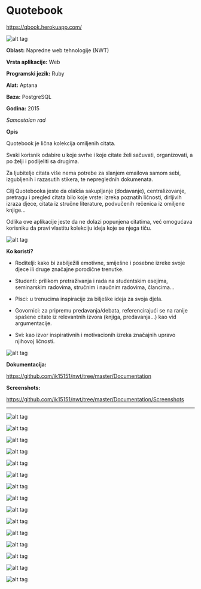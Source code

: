 # Quotebook 
https://qbook.herokuapp.com/

![alt tag](http://i.imgur.com/oNi7UWP.png)

**Oblast:** Napredne web tehnologije (NWT)

**Vrsta aplikacije:** Web

**Programski jezik:** Ruby

**Alat:** Aptana

**Baza:** PostgreSQL

**Godina:** 2015

*Samostalan rad*

**Opis**

Quotebook je lična kolekcija omiljenih citata.

Svaki korisnik odabire u koje svrhe i koje citate želi sačuvati, organizovati, a po želji i podijeliti sa drugima.

Za ljubitelje citata više nema potrebe za slanjem emailova samom sebi, izgubljenih i razasutih stikera, te nepreglednih dokumenata.

Cilj Quotebooka jeste da olakša sakupljanje (dodavanje), centralizovanje, pretragu i pregled citata bilo koje vrste: izreka poznatih ličnosti, dirljivih izraza djece, citata iz stručne literature, podvučenih rečenica iz omiljene knjige...

Odlika ove aplikacije jeste da ne dolazi popunjena citatima, već omogućava korisniku da pravi vlastitu kolekciju ideja koje se njega tiču.

![alt tag](http://i.imgur.com/rdjXjxH.png)


**Ko koristi?**

- Roditelji: kako bi zabilježili emotivne, smiješne i posebne izreke svoje djece ili druge značajne porodične trenutke.

- Studenti: prilikom pretraživanja i rada na studentskim esejima, seminarskim radovima, stručnim i naučnim radovima, člancima...

- Pisci: u trenucima inspiracije za bilješke ideja za svoja djela.

- Govornici: za pripremu predavanja/debata, referencirajući se na ranije spašene citate iz relevantnih izvora (knjiga, predavanja...) kao vid argumentacije.

- Svi: kao izvor inspirativnih i motivacionih izreka značajnih upravo njihovoj ličnosti.

![alt tag](http://i.imgur.com/qxHMfBA.png)

**Dokumentacija:**

https://github.com/ik15151/nwt/tree/master/Documentation

**Screenshots:**

https://github.com/ik15151/nwt/tree/master/Documentation/Screenshots

---

![alt tag](http://i.imgur.com/Ckc13hN.png)

![alt tag](http://i.imgur.com/qrllO2w.png)

![alt tag](http://i.imgur.com/mYpqgQD.png)

![alt tag](http://i.imgur.com/h6P9ltX.png)

![alt tag](http://i.imgur.com/67bhtVV.png)

![alt tag](http://i.imgur.com/2fcaFQB.png)

![alt tag](http://i.imgur.com/OHEjNOh.png)

![alt tag](http://i.imgur.com/887JX3Y.png)

![alt tag](http://i.imgur.com/Ss3q5AY.png)

![alt tag](http://i.imgur.com/jQ014lr.png)

![alt tag](http://i.imgur.com/KmguVdF.png)

![alt tag](http://i.imgur.com/hgEHmmt.png)

![alt tag](http://i.imgur.com/5LzpaIk.png)

![alt tag](http://i.imgur.com/k8T0mH4.png)

![alt tag](http://i.imgur.com/MVUa2vm.png)


